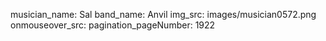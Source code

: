 musician_name: Sal
band_name: Anvil
img_src: images/musician0572.png
onmouseover_src: 
pagination_pageNumber: 1922